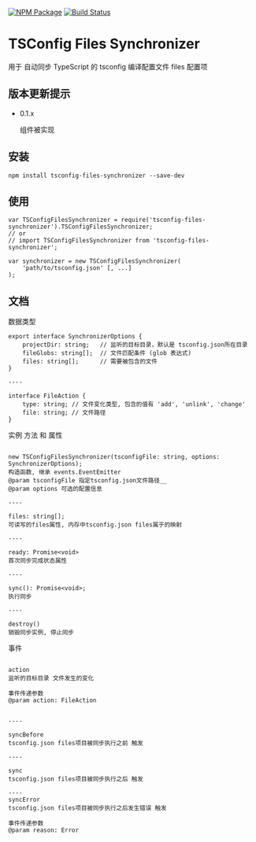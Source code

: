 [![NPM Package](https://badge.fury.io/js/tsconfig-files-synchronizer.svg)](https://www.npmjs.com/package/tsconfig-files-synchronizer)
[![Build Status](https://travis-ci.org/maolion/tsconfig-files-synchronizer.svg)](https://travis-ci.org/maolion/tsconfig-files-synchronizer)

# TSConfig Files Synchronizer

用于 自动同步 TypeScript 的 tsconfig 编译配置文件 files 配置项

##  版本更新提示
- 0.1.x

    组件被实现

## 安装

```
npm install tsconfig-files-synchronizer --save-dev
```

## 使用
```
var TSConfigFilesSynchronizer = require('tsconfig-files-synchronizer').TSConfigFilesSynchronizer;
// or 
// import TSConfigFilesSynchronizer from 'tsconfig-files-synchronizer';

var synchronizer = new TSConfigFilesSynchronizer(
    'path/to/tsconfig.json' [, ...]
);

```

## 文档

数据类型
```
export interface SynchronizerOptions {
    projectDir: string;   // 监听的目标目录，默认是 tsconfig.json所在目录
    fileGlobs: string[];  // 文件匹配条件 (glob 表达式)
    files: string[];      // 需要被包含的文件
}

----

interface FileAction {
    type: string; // 文件变化类型, 包含的值有 'add', 'unlink', 'change'
    file: string; // 文件路径
}
```

实例 方法 和 属性
```

new TSConfigFilesSynchronizer(tsconfigFile: string, options: SynchronizerOptions);
构造函数, 继承 events.EventEmitter
@param tsconfigFile 指定tsconfig.json文件路径__
@param options 可选的配置信息

----

files: string[];
可读写的files属性, 内存中tsconfig.json files属于的映射

----

ready: Promise<void>
首次同步完成状态属性

----

sync(): Promise<void>;
执行同步 

----

destroy()
销毁同步实例, 停止同步
```

事件

```

action
监听的目标目录 文件发生的变化

事件传递参数
@param action: FileAction


----

syncBefore
tsconfig.json files项目被同步执行之前 触发

----

sync 
tsconfig.json files项目被同步执行之后 触发

----
syncError
tsconfig.json files项目被同步执行之后发生错误 触发

事件传递参数
@param reason: Error

```

